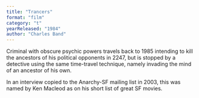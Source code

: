 ```yaml
---
title: "Trancers"
format: "film"
category: "t"
yearReleased: "1984"
author: "Charles Band"
---
```

Criminal with obscure psychic powers travels back to 1985  intending to kill the ancestors of his political opponents in 2247, but is  stopped by a detective using the same time-travel technique, namely invading the  mind of an ancestor of his own.

In an interview copied to the Anarchy-SF mailing list in  2003,  this was named by Ken Macleod as on his short list of great SF movies.
